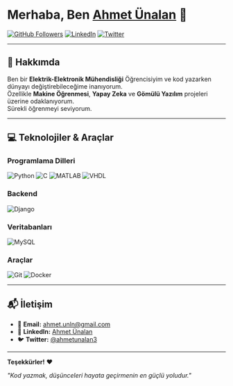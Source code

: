 # Merhaba, Ben [Ahmet Ünalan](https://github.com/Ahmetunln) 👋

[![GitHub Followers](https://img.shields.io/github/followers/Ahmetunln?label=Takip%20Et&style=social)](https://github.com/Ahmetunln) 
[![LinkedIn](https://img.shields.io/badge/LinkedIn-0A66C2?style=flat&logo=linkedin&logoColor=white)](https://www.linkedin.com/in/ahmet-ünalan-49343a251/) 
[![Twitter](https://img.shields.io/badge/Twitter-1DA1F2?style=flat&logo=twitter&logoColor=white)](https://twitter.com/ahmetunalan3)


---

## 🚀 Hakkımda

Ben bir **Elektrik-Elektronik Mühendisliği** Öğrencisiyim ve kod yazarken dünyayı değiştirebileceğime inanıyorum.  
Özellikle **Makine Öğrenmesi**, **Yapay Zeka** ve **Gömülü Yazılım** projeleri üzerine odaklanıyorum.  
Sürekli öğrenmeyi seviyorum.

---

## 💻 Teknolojiler & Araçlar

### **Programlama Dilleri**
![Python](https://img.shields.io/badge/Python-3776AB?style=flat&logo=python&logoColor=white)
![C](https://img.shields.io/badge/C-00599C?style=flat&logo=c&logoColor=white)
![MATLAB](https://img.shields.io/badge/MATLAB-FF6F00?style=flat&logo=mathworks&logoColor=white)
![VHDL](https://img.shields.io/badge/VHDL-000080?style=flat&logo=hdl&logoColor=white)

### **Backend**
![Django](https://img.shields.io/badge/Django-092E20?style=flat&logo=django&logoColor=white)

### **Veritabanları**
![MySQL](https://img.shields.io/badge/MySQL-4479A1?style=flat&logo=mysql&logoColor=white)

### **Araçlar**
![Git](https://img.shields.io/badge/Git-F05032?style=flat&logo=git&logoColor=white)
![Docker](https://img.shields.io/badge/Docker-2496ED?style=flat&logo=docker&logoColor=white)

---

## 📬 İletişim

- 📧 **Email:** [ahmet.unln@gmail.com](mailto:ahmet.unln@gmail.com)
- 💼 **LinkedIn:** [Ahmet Ünalan](https://www.linkedin.com/in/ahmet-ünalan-49343a251/)
- 🐦 **Twitter:** [@ahmetunalan3](https://twitter.com/ahmetunalan3)

---

**Teşekkürler!** ❤️

*"Kod yazmak, düşünceleri hayata geçirmenin en güçlü yoludur."*
